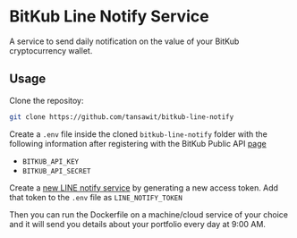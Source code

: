 # BitKub Line Notify Service

A service to send daily notification on the value of your BitKub cryptocurrency wallet.

## Usage

Clone the repositoy:

```bash
git clone https://github.com/tansawit/bitkub-line-notify
```

Create a `.env` file inside the cloned `bitkub-line-notify` folder with the following information after registering with the BitKub Public API [page](https://www.bitkub.com/publicapi)

- `BITKUB_API_KEY`
- `BITKUB_API_SECRET`

Create a [new LINE notify service](https://notify-bot.line.me/my/) by generating a new access token. Add that token to the `.env` file as `LINE_NOTIFY_TOKEN`

Then you can run the Dockerfile on a machine/cloud service of your choice and it will send you details about your portfolio every day at 9:00 AM.

